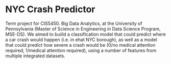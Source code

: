 # NYC Crash Predictor
Term project for CIS5450. Big Data Analytics, at the University of Pennsylvania (Master of Science in Engineering in Data Science Program, MSE-DS).
We aimed to buiild a classification model that could predict where a car crash would happen (i.e. in ehat NYC borough), as well as a model that could predict how severe a crash would be (0/no medical attention required, 1/medical attention required), using a number of features from multiple integrated datasets.
